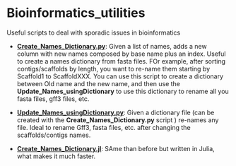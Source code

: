 # Bioinformatics_utilities
Useful scripts to deal with sporadic issues in bioinformatics

- [**Create_Names_Dictionary.py**](Create_Names_Dictionary.py): Given a list of names, adds a new column with new names composed by base name plus an index. Useful to create a names dictionary from fasta files. FOr example, after sorting contigs/scaffolds by length, you want to re-name them starting by Scaffold1 to ScaffoldXXX. You can use this script to create a dictionary between Old name and the new name, and then use the **Update_Names_usingDictionary** to use this dictionary to rename all you fasta files, gff3 files, etc.

- [**Update_Names_usingDictionary.py**](Update_Names_usingDictionary.py): Given a dictionary file (can be created with the **Create_Names_Dictionary.py** script ) re-names any file. Ideal to rename Gff3, fasta files, etc. after changing the scaffolds/contigs names.

- [**Create_Names_Dictionary.jl**](Create_Names_Dictionary.jl): SAme than before but written in Julia, what makes it much faster.
